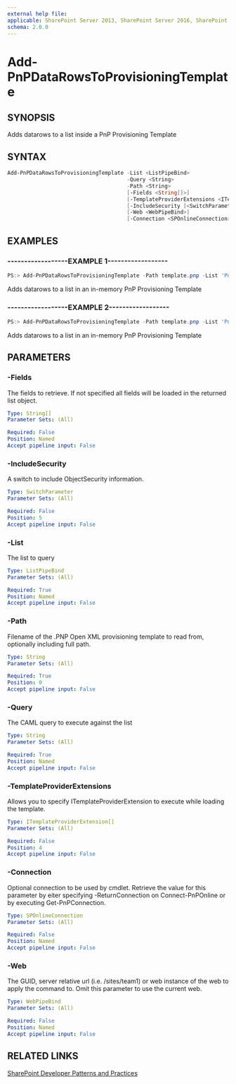 ```yaml
---
external help file:
applicable: SharePoint Server 2013, SharePoint Server 2016, SharePoint Online
schema: 2.0.0
---
```

# Add-PnPDataRowsToProvisioningTemplate

## SYNOPSIS
Adds datarows to a list inside a PnP Provisioning Template

## SYNTAX 

```powershell
Add-PnPDataRowsToProvisioningTemplate -List <ListPipeBind>
                                      -Query <String>
                                      -Path <String>
                                      [-Fields <String[]>]
                                      [-TemplateProviderExtensions <ITemplateProviderExtension[]>]
                                      [-IncludeSecurity [<SwitchParameter>]]
                                      [-Web <WebPipeBind>]
                                      [-Connection <SPOnlineConnection>]
```

## EXAMPLES

### ------------------EXAMPLE 1------------------
```powershell
PS:> Add-PnPDataRowsToProvisioningTemplate -Path template.pnp -List 'PnPTestList' -Query '<View></View>' -Fields 'Title','Choice'
```

Adds datarows to a list in an in-memory PnP Provisioning Template

### ------------------EXAMPLE 2------------------
```powershell
PS:> Add-PnPDataRowsToProvisioningTemplate -Path template.pnp -List 'PnPTestList' -Query '<View></View>' -Fields 'Title','Choice' -IncludeSecurity
```

Adds datarows to a list in an in-memory PnP Provisioning Template

## PARAMETERS

### -Fields
The fields to retrieve. If not specified all fields will be loaded in the returned list object.

```yaml
Type: String[]
Parameter Sets: (All)

Required: False
Position: Named
Accept pipeline input: False
```

### -IncludeSecurity
A switch to include ObjectSecurity information.

```yaml
Type: SwitchParameter
Parameter Sets: (All)

Required: False
Position: 5
Accept pipeline input: False
```

### -List
The list to query

```yaml
Type: ListPipeBind
Parameter Sets: (All)

Required: True
Position: Named
Accept pipeline input: False
```

### -Path
Filename of the .PNP Open XML provisioning template to read from, optionally including full path.

```yaml
Type: String
Parameter Sets: (All)

Required: True
Position: 0
Accept pipeline input: False
```

### -Query
The CAML query to execute against the list

```yaml
Type: String
Parameter Sets: (All)

Required: True
Position: Named
Accept pipeline input: False
```

### -TemplateProviderExtensions
Allows you to specify ITemplateProviderExtension to execute while loading the template.

```yaml
Type: ITemplateProviderExtension[]
Parameter Sets: (All)

Required: False
Position: 4
Accept pipeline input: False
```

### -Connection
Optional connection to be used by cmdlet. Retrieve the value for this parameter by eiter specifying -ReturnConnection on Connect-PnPOnline or by executing Get-PnPConnection.

```yaml
Type: SPOnlineConnection
Parameter Sets: (All)

Required: False
Position: Named
Accept pipeline input: False
```

### -Web
The GUID, server relative url (i.e. /sites/team1) or web instance of the web to apply the command to. Omit this parameter to use the current web.

```yaml
Type: WebPipeBind
Parameter Sets: (All)

Required: False
Position: Named
Accept pipeline input: False
```

## RELATED LINKS

[SharePoint Developer Patterns and Practices](http://aka.ms/sppnp)